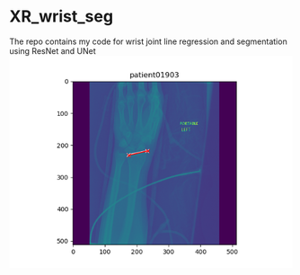# XR_wrist_seg
The repo contains  my code for  wrist joint line regression and segmentation using ResNet and UNet
![screenshot](ss.png)
